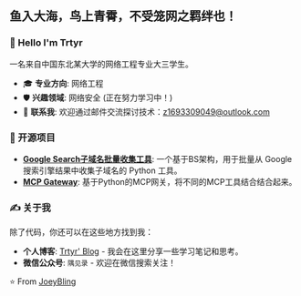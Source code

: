 ## 鱼入大海，鸟上青霄，不受笼网之羁绊也！

### 👋 Hello I'm Trtyr

一名来自中国东北某大学的网络工程专业大三学生。

-   🎓 **专业方向**: 网络工程
-   🛡️ **兴趣领域**: 网络安全 (正在努力学习中！)
-   💬 **联系我**: 欢迎通过邮件交流探讨技术：<a href="mailto:z1693309049@outlook.com">z1693309049@outlook.com</a>

### 🚀 开源项目

- **[Google Search子域名批量收集工具](https://github.com/trtyr/Google_Search_Subdomain_Extractor)**: 一个基于BS架构，用于批量从 Google 搜索引擎结果中收集子域名的 Python 工具。
- **[MCP Gateway](https://github.com/trtyr/MCP-Gateway)**: 基于Python的MCP网关，将不同的MCP工具结合结合起来。

### ✍️ 关于我

除了代码，你还可以在这些地方找到我：

-   **个人博客**: [Trtyr' Blog](https://www.trtyr.top/) - 我会在这里分享一些学习笔记和思考。
-   **微信公众号**: `隅见录` - 欢迎在微信搜索关注！

⭐️ From [JoeyBling](https://github.com/JoeyBling)
